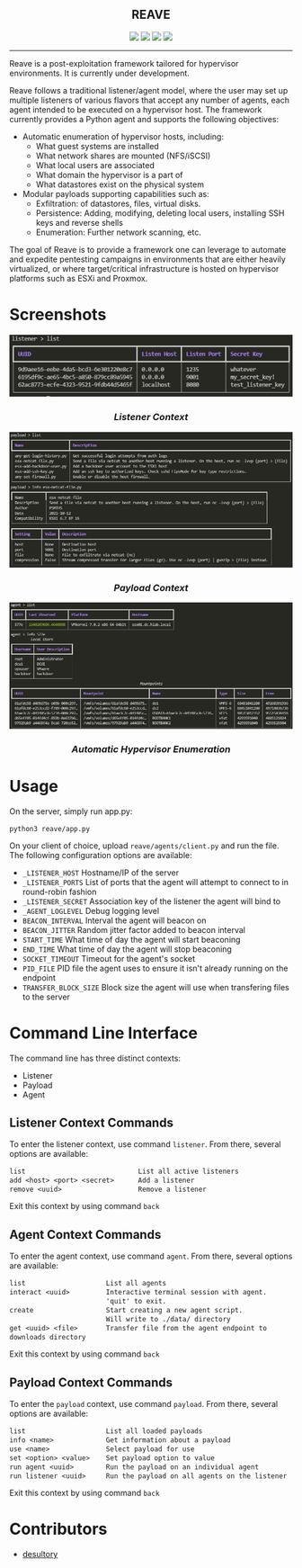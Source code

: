 <p align="center">
  <h2 align="center">REAVE</h2>
</p>

<p align="center">
  <img src="https://img.shields.io/badge/Maintained%3F-yes-green.svg">
  <img src="https://img.shields.io/badge/code%20style-black-000000.svg">
  <img src="https://github.com/Psmths/reave/workflows/CodeQL/badge.svg?branch=main">
  <img src="https://img.shields.io/github/license/Psmths/reave.svg">
</p>
<hr>

Reave is a post-exploitation framework tailored for hypervisor environments. It is currently under development. 

Reave follows a traditional listener/agent model, where the user may set up multiple listeners of various flavors that accept any number of agents, each agent intended to be executed on a hypervisor host. The framework currently provides a Python agent and supports the following objectives:

 - Automatic enumeration of hypervisor hosts, including:
   - What guest systems are installed
   - What network shares are mounted (NFS/iSCSI)
   - What local users are associated
   - What domain the hypervisor is a part of
   - What datastores exist on the physical system
 - Modular payloads supporting capabilities such as:
   - Exfiltration: of datastores, files, virtual disks.
   - Persistence: Adding, modifying, deleting local users, installing SSH keys and reverse shells
   - Enumeration: Further network scanning, etc. 

The goal of Reave is to provide a framework one can leverage to automate and expedite pentesting campaigns in environments that are either heavily virtualized, or where target/critical infrastructure is hosted on hypervisor platforms such as ESXi and Proxmox. 

# Screenshots

<p align="center">
  <img src="doc/listener_context.PNG">
</p>
<h3 align="center"><i>Listener Context</i></h3>

<p align="center">
  <img src="doc/payload_context.PNG">
</p>
<h3 align="center"><i>Payload Context</i></h3>

<p align="center">
  <img src="doc/agent_autoenum.PNG">
</p>
<h3 align="center"><i>Automatic Hypervisor Enumeration</i></h3>

# Usage

On the server, simply run app.py:

```
python3 reave/app.py
```

On your client of choice, upload `reave/agents/client.py` and run the file. The following configuration options are available:

 - `_LISTENER_HOST` Hostname/IP of the server
 - `_LISTENER_PORTS` List of ports that the agent will attempt to connect to in round-robin fashion
 - `_LISTENER_SECRET` Association key of the listener the agent will bind to
 - `_AGENT_LOGLEVEL` Debug logging level
 - `BEACON_INTERVAL` Interval the agent will beacon on
 - `BEACON_JITTER` Random jitter factor added to beacon interval
 - `START_TIME` What time of day the agent will start beaconing 
 - `END_TIME` What time of day the agent will stop beaconing
 - `SOCKET_TIMEOUT` Timeout for the agent's socket
 - `PID_FILE` PID file the agent uses to ensure it isn't already running on the endpoint 
 - `TRANSFER_BLOCK_SIZE` Block size the agent will use when transfering files to the server 

# Command Line Interface

The command line has three distinct contexts:

 - Listener
 - Payload
 - Agent

## Listener Context Commands

To enter the listener context, use command `listener`. From there, several options are available:

```
list                            List all active listeners
add <host> <port> <secret>      Add a listener
remove <uuid>                   Remove a listener
```

Exit this context by using command `back`

## Agent Context Commands

To enter the agent context, use command `agent`. From there, several options are available:

```
list                    List all agents
interact <uuid>         Interactive terminal session with agent. 
                        'quit' to exit.
create                  Start creating a new agent script.
                        Will write to ./data/ directory
get <uuid> <file>       Transfer file from the agent endpoint to downloads directory
```

Exit this context by using command `back`

## Payload Context Commands

To enter the `payload` context, use command `payload`. From there, several options are available:

```
list                    List all loaded payloads
info <name>             Get information about a payload
use <name>              Select payload for use
set <option> <value>    Set payload option to value
run agent <uuid>        Run the payload on an individual agent
run listener <uuid>     Run the payload on all agents on the listener
```

Exit this context by using command `back`

# Contributors

  - [desultory](https://github.com/desultory)
